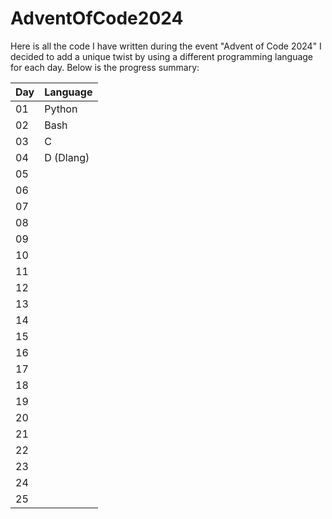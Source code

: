 # AdventOfCode2024

Here is all the code I have written during the event "Advent of Code 2024"
I decided to add a unique twist by using a different programming language for each day. Below is the progress summary:

| Day | Language  |
|-----|-----------|
| 01  | Python    |
| 02  | Bash      |
| 03  | C         |
| 04  | D (Dlang) |
| 05  |           |
| 06  |           |
| 07  |           |
| 08  |           |
| 09  |           |
| 10  |           |
| 11  |           |
| 12  |           |
| 13  |           |
| 14  |           |
| 15  |           |
| 16  |           |
| 17  |           |
| 18  |           |
| 19  |           |
| 20  |           |
| 21  |           |
| 22  |           |
| 23  |           |
| 24  |           |
| 25  |           |
